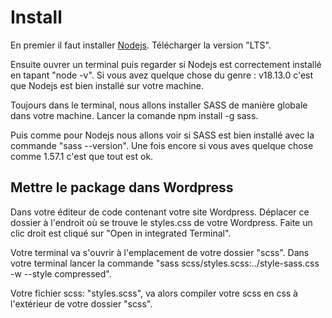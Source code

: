 # Install

En premier il faut installer [Nodejs](hhttps://nodejs.org/en). Télécharger la version "LTS".

Ensuite ouvrer un terminal puis regarder si Nodejs est correctement installé en tapant "node -v".
Si vous avez quelque chose du genre : v18.13.0 c'est que Nodejs est bien installé sur votre machine.

Toujours dans le terminal, nous allons installer SASS de manière globale dans votre machine.
Lancer la comande npm install -g sass.

Puis comme pour Nodejs nous allons voir si SASS est bien installé avec la commande "sass --version".
Une fois encore si vous aves quelque chose comme 1.57.1 c'est que tout est ok.

## Mettre le package dans Wordpress

Dans votre éditeur de code contenant votre site Wordpress.
Déplacer ce dossier à l'endroit où se trouve le styles.css de votre Wordpress.
Faite un clic droit est cliqué sur "Open in integrated Terminal".

Votre terminal va s'ouvrir à l'emplacement de votre dossier "scss".
Dans votre terminal lancer la commande "sass scss/styles.scss:../style-sass.css -w --style compressed".

Votre fichier scss: "styles.scss", va alors compiler votre scss en css à l'extérieur de votre dossier "scss".




